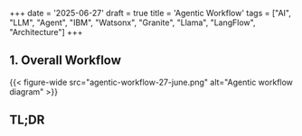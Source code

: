 +++
date = '2025-06-27'
draft = true
title = 'Agentic Workflow'
tags = ["AI", "LLM", "Agent", "IBM", "Watsonx", "Granite", "Llama", "LangFlow", "Architecture"]
+++

## 1. Overall Workflow
{{< figure-wide src="agentic-workflow-27-june.png" alt="Agentic workflow diagram" >}}


## TL;DR